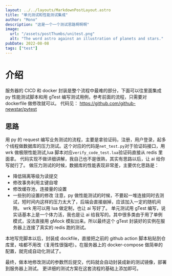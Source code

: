 ```yaml
---
layout: ../../layouts/MarkdownPostLayout.astro
title: "单元测试和性能测试集成"
author: "Mono"
description: "这是一个一个测试思路啊啊啊"
image:
  url: "/assets/postThumbs/unitest.png"
  alt: "The word astro against an illustration of planets and stars."
pubDate: 2022-08-08
tags: ["test"]
---
```


# 介绍

服务器的 CICD 和 docker 封装是整个流程中最难的部分，下面可以往里面集成 py 性能测试脚本和用 gTest 编写测试用例，参考前面的流程，只需要对 dockerfile 做修改就可以。
代码见：
https://github.com/github-newstar/pytest

## 思路

用 py 的 request 编写业务测试的流程，主要是拿验证码，注册，用户登录，起多个线程做数据库的压力测试。这个对应的代码是`net_test.py`对于验证码接口，用 wrk 做极限性能测试,lua 脚本对应`verify_code_test.lua`验证码直接从 redis 里面拿。
代码实现不做详细讲解，我自己也不是很熟，其实有思路以后，让 ai 给你写就行了。
做压力测试的时候，数据库的性能表现非常差，主要优化思路是：

- 降低隔离等级为读提交
- 修改事务利用主键自增
- 修改缓存池，连接量的设置
- 一些别的设置的修改
  注意，py 做性能测试的时候，不要起一堆连接同时去测试，短时间内这样的压力太大了，后端会直接崩掉，应该加入一定的随机间隙。
  wrk 用可以用 lua 做定制，也让 ai 写好了。
  单元测试用 gTest 编写，说实话基本上是一个体力活，我也是让 ai 给我写的。其中很多类由于用了单例模式，没法直接用 gMock 模拟出来。所以最终这个 gTest 封装好的实例在服务器上连接了真实的 redis 跑的测试。

本地写完脚本以后，封装成 dockfile，直接把之前的 github action 脚本粘贴到仓库里，啥都不用改（复用性很强吧）。在服务器上的 docker-compose 做简单的配置，就完成自动化测试了。

最终，做本地修改测试的参数然后提交，代码就会自动封装成新的测试镜像，部署到服务器上测试。
更详细的测试方案在这套流程的基础上添加即可。
